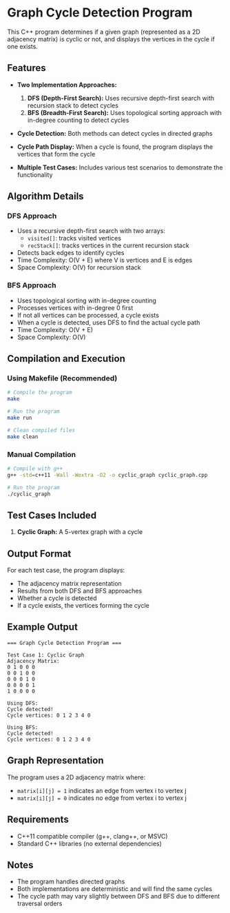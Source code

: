# Graph Cycle Detection Program

This C++ program determines if a given graph (represented as a 2D adjacency matrix) is cyclic or not, and displays the vertices in the cycle if one exists.

## Features

- **Two Implementation Approaches:**
  1. **DFS (Depth-First Search):** Uses recursive depth-first search with recursion stack to detect cycles
  2. **BFS (Breadth-First Search):** Uses topological sorting approach with in-degree counting to detect cycles

- **Cycle Detection:** Both methods can detect cycles in directed graphs
- **Cycle Path Display:** When a cycle is found, the program displays the vertices that form the cycle
- **Multiple Test Cases:** Includes various test scenarios to demonstrate the functionality

## Algorithm Details

### DFS Approach
- Uses a recursive depth-first search with two arrays:
  - `visited[]`: tracks visited vertices
  - `recStack[]`: tracks vertices in the current recursion stack
- Detects back edges to identify cycles
- Time Complexity: O(V + E) where V is vertices and E is edges
- Space Complexity: O(V) for recursion stack

### BFS Approach
- Uses topological sorting with in-degree counting
- Processes vertices with in-degree 0 first
- If not all vertices can be processed, a cycle exists
- When a cycle is detected, uses DFS to find the actual cycle path
- Time Complexity: O(V + E)
- Space Complexity: O(V)

## Compilation and Execution

### Using Makefile (Recommended)
```bash
# Compile the program
make

# Run the program
make run

# Clean compiled files
make clean
```

### Manual Compilation
```bash
# Compile with g++
g++ -std=c++11 -Wall -Wextra -O2 -o cyclic_graph cyclic_graph.cpp

# Run the program
./cyclic_graph
```

## Test Cases Included

1. **Cyclic Graph:** A 5-vertex graph with a cycle 

## Output Format

For each test case, the program displays:
- The adjacency matrix representation
- Results from both DFS and BFS approaches
- Whether a cycle is detected
- If a cycle exists, the vertices forming the cycle

## Example Output

```
=== Graph Cycle Detection Program ===

Test Case 1: Cyclic Graph
Adjacency Matrix:
0 1 0 0 0 
0 0 1 0 0 
0 0 0 1 0 
0 0 0 0 1 
1 0 0 0 0 

Using DFS:
Cycle detected!
Cycle vertices: 0 1 2 3 4 0

Using BFS:
Cycle detected!
Cycle vertices: 0 1 2 3 4 0
```

## Graph Representation

The program uses a 2D adjacency matrix where:
- `matrix[i][j] = 1` indicates an edge from vertex i to vertex j
- `matrix[i][j] = 0` indicates no edge from vertex i to vertex j

## Requirements

- C++11 compatible compiler (g++, clang++, or MSVC)
- Standard C++ libraries (no external dependencies)

## Notes

- The program handles directed graphs
- Both implementations are deterministic and will find the same cycles
- The cycle path may vary slightly between DFS and BFS due to different traversal orders 
